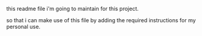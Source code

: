 this readme file i'm going to maintain for this project.

so that i can make use of this file by adding the required instructions for my personal use.
